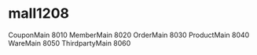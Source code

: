 # mall1208
CouponMain      8010
MemberMain      8020
OrderMain       8030
ProductMain     8040
WareMain        8050
ThirdpartyMain  8060